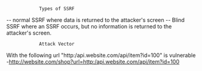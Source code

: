 				Types of SSRF
-- normal SSRF where data is returned to the attacker's screen
-- Blind SSRF where an SSRF occurs, but no information is returned to the attacker's screen.

				Attack Vector
With the following url "http:/api.website.com/api/item?id=100" is vulnerable
-http://website.com/shop?url=http:/api.website.com/api/item?id=100